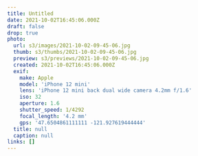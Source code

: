 ```yaml
---
title: Untitled
date: 2021-10-02T16:45:06.000Z
draft: false
drop: true
photo:
  url: s3/images/2021-10-02-09-45-06.jpg
  thumb: s3/thumbs/2021-10-02-09-45-06.jpg
  preview: s3/previews/2021-10-02-09-45-06.jpg
  created: 2021-10-02T16:45:06.000Z
  exif:
    make: Apple
    model: 'iPhone 12 mini'
    lens: 'iPhone 12 mini back dual wide camera 4.2mm f/1.6'
    iso: 32
    aperture: 1.6
    shutter_speed: 1/4292
    focal_length: '4.2 mm'
    gps: '47.6504861111111 -121.927619444444'
  title: null
  caption: null
links: []
---
```

